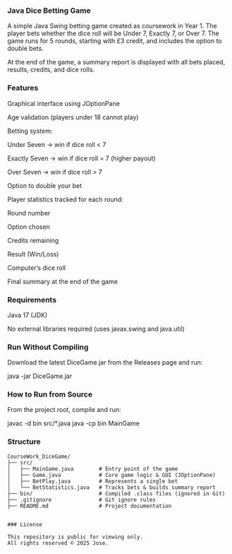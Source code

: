 ### Java Dice Betting Game

A simple Java Swing betting game created as coursework in Year 1.
The player bets whether the dice roll will be Under 7, Exactly 7, or Over 7.
The game runs for 5 rounds, starting with £3 credit, and includes the option to double bets.

At the end of the game, a summary report is displayed with all bets placed, results, credits, and dice rolls.

### Features

Graphical interface using JOptionPane

Age validation (players under 18 cannot play)

Betting system:

Under Seven → win if dice roll < 7

Exactly Seven → win if dice roll = 7 (higher payout)

Over Seven → win if dice roll > 7

Option to double your bet

Player statistics tracked for each round:

Round number

Option chosen

Credits remaining

Result (Win/Loss)

Computer’s dice roll

Final summary at the end of the game

### Requirements

Java 17 (JDK)

No external libraries required (uses javax.swing and java.util)

### Run Without Compiling

Download the latest DiceGame.jar from the Releases page and run:

java -jar DiceGame.jar

### How to Run from Source

From the project root, compile and run:

javac -d bin src/*.java
java -cp bin MainGame

### Structure

```text
CourseWork_DiceGame/
├── src/
│   ├── MainGame.java        # Entry point of the game
│   ├── Game.java            # Core game logic & GUI (JOptionPane)
│   ├── BetPlay.java         # Represents a single bet
│   └── BetStatistics.java   # Tracks bets & builds summary report
├── bin/                     # Compiled .class files (ignored in Git)
├── .gitignore               # Git ignore rules
├── README.md                # Project documentation


### License

This repository is public for viewing only.
All rights reserved © 2025 Jose.
